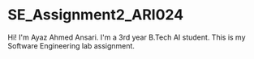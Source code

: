 # SE_Assignment2_ARI024
Hi! I'm Ayaz Ahmed Ansari. I'm a 3rd year B.Tech AI student. This is my Software Engineering lab assignment. 
